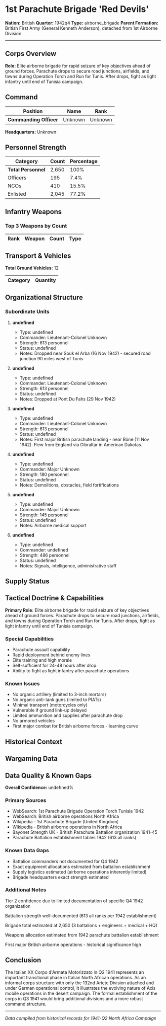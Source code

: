 # 1st Parachute Brigade 'Red Devils'

**Nation:** British
**Quarter:** 1942q4
**Type:** airborne_brigade
**Parent Formation:** British First Army (General Kenneth Anderson), detached from 1st Airborne Division

---

## Corps Overview

**Role:** Elite airborne brigade for rapid seizure of key objectives ahead of ground forces. Parachute drops to secure road junctions, airfields, and towns during Operation Torch and Run for Tunis. After drops, fight as light infantry until end of Tunisia campaign.

## Command

| Position | Name | Rank |
|----------|------|------|
| **Commanding Officer** | Unknown | Unknown |

**Headquarters:** Unknown

## Personnel Strength

| Category | Count | Percentage |
|----------|-------|------------|
| **Total Personnel** | 2,650 | 100% |
| Officers | 195 | 7.4% |
| NCOs | 410 | 15.5% |
| Enlisted | 2,045 | 77.2% |

## Infantry Weapons

### Top 3 Weapons by Count

| Rank | Weapon | Count | Type |
|------|--------|-------|------|

## Transport & Vehicles

**Total Ground Vehicles:** 12

| Category | Quantity |
|----------|----------|

## Organizational Structure

### Subordinate Units

1. **undefined**
   - Type: undefined
   - Commander: Lieutenant-Colonel Unknown
   - Strength: 613 personnel
   - Status: undefined
   - Notes: Dropped near Souk el Arba (16 Nov 1942) - secured road junction 90 miles west of Tunis

2. **undefined**
   - Type: undefined
   - Commander: Lieutenant-Colonel Unknown
   - Strength: 613 personnel
   - Status: undefined
   - Notes: Dropped at Pont Du Fahs (29 Nov 1942)

3. **undefined**
   - Type: undefined
   - Commander: Lieutenant-Colonel Unknown
   - Strength: 613 personnel
   - Status: undefined
   - Notes: First major British parachute landing - near Bône (11 Nov 1942). Flew from England via Gibraltar in American Dakotas.

4. **undefined**
   - Type: undefined
   - Commander: Major Unknown
   - Strength: 180 personnel
   - Status: undefined
   - Notes: Demolitions, obstacles, field fortifications

5. **undefined**
   - Type: undefined
   - Commander: Major Unknown
   - Strength: 145 personnel
   - Status: undefined
   - Notes: Airborne medical support

6. **undefined**
   - Type: undefined
   - Commander: undefined
   - Strength: 486 personnel
   - Status: undefined
   - Notes: Signals, intelligence, administrative staff

## Supply Status

## Tactical Doctrine & Capabilities

**Primary Role:** Elite airborne brigade for rapid seizure of key objectives ahead of ground forces. Parachute drops to secure road junctions, airfields, and towns during Operation Torch and Run for Tunis. After drops, fight as light infantry until end of Tunisia campaign.

### Special Capabilities

- Parachute assault capability
- Rapid deployment behind enemy lines
- Elite training and high morale
- Self-sufficient for 24-48 hours after drop
- Ability to fight as light infantry after parachute operations

### Known Issues

- No organic artillery (limited to 3-inch mortars)
- No organic anti-tank guns (limited to PIATs)
- Minimal transport (motorcycles only)
- Vulnerable if ground link-up delayed
- Limited ammunition and supplies after parachute drop
- No armored vehicles
- First major combat for British airborne forces - learning curve

## Historical Context

## Wargaming Data

## Data Quality & Known Gaps

**Overall Confidence:** undefined%

### Primary Sources

- WebSearch: 1st Parachute Brigade Operation Torch Tunisia 1942
- WebSearch: British airborne operations North Africa
- Wikipedia - 1st Parachute Brigade (United Kingdom)
- Wikipedia - British airborne operations in North Africa
- Bayonet Strength UK - British Parachute Battalion organization 1941-45
- Parachute Battalion establishment tables 1942 (613 all ranks)

### Known Data Gaps

- Battalion commanders not documented for Q4 1942
- Exact equipment allocations estimated from battalion establishment
- Supply logistics estimated (airborne operations inherently limited)
- Brigade headquarters exact strength estimated

### Additional Notes

Tier 2 confidence due to limited documentation of specific Q4 1942 organization

Battalion strength well-documented (613 all ranks per 1942 establishment)

Brigade total estimated at 2,650 (3 battalions + engineers + medical + HQ)

Weapons allocation estimated from 1942 parachute battalion establishment

First major British airborne operations - historical significance high

## Conclusion

The Italian XX Corpo d'Armata Motorizzato in Q2 1941 represents an important transitional phase in Italian North African operations. As an informal corps structure with only the 132nd Ariete Division attached and under German operational control, it illustrates the evolving nature of Axis mobile operations in the desert campaign. The formal establishment of the corps in Q3 1941 would bring additional divisions and a more robust command structure.

---

*Data compiled from historical records for 1941-Q2 North Africa Campaign*

